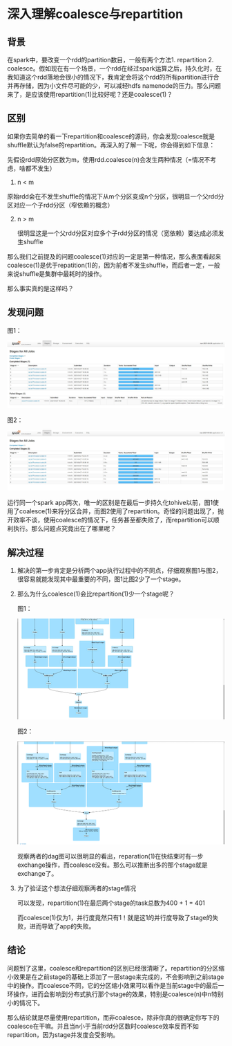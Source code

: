 # 深入理解coalesce与repartition

## 背景

在spark中，要改变一个rdd的partition数目，一般有两个方法1. repartition 2. coalesce。假如现在有一个场景，一个rdd在经过spark运算之后，持久化时，在我知道这个rdd落地会很小的情况下，我肯定会将这个rdd的所有partition进行合并再存储，因为小文件尽可能的少，可以减轻hdfs namenode的压力。那么问题来了，是应该使用repartition(1)比较好呢？还是coalesce(1)？

## 区别

如果你去简单的看一下repartition和coalesce的源码，你会发现coalesce就是shuffle默认为false的repartition。再深入的了解一下呢，你会得到如下信息：

先假设rdd原始分区数为m，使用rdd.coalesce(n)会发生两种情况（=情况不考虑，啥都不发生）

1.  n < m 

   原始rdd会在不发生shuffle的情况下从m个分区变成n个分区，很明显一个父rdd分区对应一个子rdd分区（窄依赖的概念）

2. n > m

   很明显这是一个父rdd分区对应多个子rdd分区的情况（宽依赖）要达成必须发生shuffle

那么我们之前提及的问题coalesce(1)对应的一定是第一种情况，那么表面看起来coalesce(1)是优于repatition(1)的，因为前者不发生shuffle，而后者一定，一般来说shuffle是集群中最耗时的操作。

那么事实真的是这样吗？

## 发现问题

图1：

![coalesce(1)](https://github.com/jiandongchen/notes/blob/main/summary/spark/images/coalesce(1).jpg)

图2：

![repartition(1)](https://github.com/jiandongchen/notes/blob/main/summary/spark/images/repartition(1).jpg)

运行同一个spark app两次，唯一的区别是在最后一步持久化tohive以前，图1使用了coalesce(1)来将分区合并，而图2使用了repartition。奇怪的问题出现了，抛开效率不谈，使用coalesce的情况下，任务甚至都失败了，而repartition可以顺利执行。那么问题点究竟出在了哪里呢？

## 解决过程

1. 解决的第一步肯定是分析两个app执行过程中的不同点，仔细观察图1与图2，很容易就能发现其中最重要的不同，图1比图2少了一个stage。

2. 那么为什么coalesce(1)会比repartition(1)少一个stage呢？

   图1：

   ![coalesce(1)-dag](https://github.com/jiandongchen/notes/blob/main/summary/spark/images/coalesce(1)-dag.jpg)

   图2：

   ![repartition(1)-dag](https://github.com/jiandongchen/notes/blob/main/summary/spark/images/repartition(1)-dag.png)

   观察两者的dag图可以很明显的看出，reparation(1)在快结束时有一步exchange操作，而coalesce没有。那么可以推断出多的那个stage就是exchange了。

3. 为了验证这个想法仔细观察两者的stage情况

   可以发现，repartition(1)在最后两个stage的task总数为400 + 1 = 401

   而coalesce(1)仅为1，并行度竟然只有1！就是这1的并行度导致了stage的失败，进而导致了app的失败。

## 结论

问题到了这里，coalesce和repartition的区别已经很清晰了。repartition的分区缩小效果是在之前stage的基础上添加了一层stage来完成的，不会影响到之前stage中的操作。而coalesce不同，它的分区缩小效果可以看作是当前stage中的最后一环操作，进而会影响到分布式执行那个stage的效果，特别是coalesce(n)中n特别小的情况下。

那么结论就是尽量使用repartition，而非coalesce，除非你真的很确定你写下的coalesce在干嘛。并且当n小于当前rdd分区数时coalesce效率反而不如repartition，因为stage并发度会受影响。